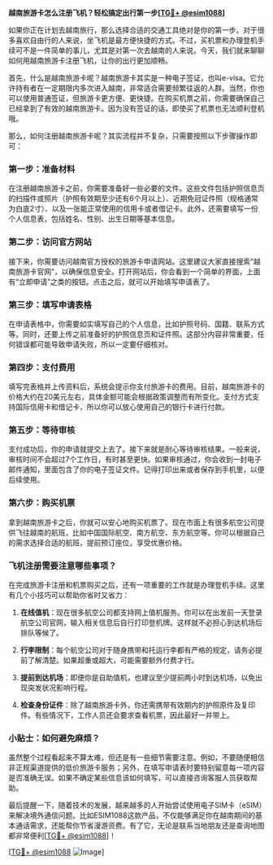 **越南旅游卡怎么注册飞机？轻松搞定出行第一步[[TG💪+ @esim1088](https://t.me/s/esim1088)]**

如果你正在计划去越南旅行，那么选择合适的交通工具绝对是你的第一步。对于很多喜欢自由行的人来说，坐飞机是最方便快捷的方式。不过，买机票和办理登机手续可不是一件简单的事儿，尤其是对第一次去越南的人来说。今天，我们就来聊聊如何用越南旅游卡注册飞机，让你的出行更加顺畅。

首先，什么是越南旅游卡呢？越南旅游卡其实是一种电子签证，也叫e-visa。它允许持有者在一定期限内多次进入越南，非常适合需要频繁往返的人群。当然，你也可以使用普通签证，但旅游卡更方便、更快捷。在购买机票之前，你需要确保自己已经拿到了有效的越南旅游卡。因为没有签证的话，即使买了机票也无法顺利登机哦。

那么，如何注册越南旅游卡呢？其实流程并不复杂，只需要按照以下步骤操作即可：

### 第一步：准备材料

在注册越南旅游卡之前，你需要准备好一些必要的文件。这些文件包括护照信息页的扫描件或照片（护照有效期至少还有6个月以上）、近期免冠证件照（规格通常为白底2寸）、以及一张能正常使用的信用卡或者借记卡。此外，还需要填写一份个人信息表，包括姓名、性别、出生日期等基本信息。

### 第二步：访问官方网站

接下来，你需要访问越南官方授权的旅游卡申请网站。这里建议大家直接搜索“越南旅游卡官网”，以确保信息安全。打开网站后，你会看到一个简单的界面，上面有“立即申请”之类的按钮。点击之后，就可以开始填写申请表了。

### 第三步：填写申请表格

在申请表格中，你需要如实填写自己的个人信息，比如护照号码、国籍、联系方式等。同时，还要上传之前准备好的护照信息页和证件照。这部分内容非常重要，任何错误都可能导致申请失败，所以一定要仔细核对。

### 第四步：支付费用

填写完表格并上传资料后，系统会提示你支付旅游卡的费用。目前，越南旅游卡的价格大约在20美元左右，具体金额可能会根据政策调整而有所变化。支付方式支持国际信用卡和借记卡，所以你可以放心使用自己的银行卡进行付款。

### 第五步：等待审核

支付成功后，你的申请就提交上去了。接下来就是耐心等待审核结果。一般来说，审核时间不会超过7个工作日，有时甚至更快。如果审核通过，你会收到一封电子邮件通知，里面包含了你的电子签证文件。记得打印出来或者保存到手机里，以便后续使用。

### 第六步：购买机票

拿到越南旅游卡之后，你就可以安心地购买机票了。现在市面上有很多航空公司提供飞往越南的航班，比如中国国际航空、南方航空、东方航空等。你可以根据自己的需求选择合适的航班，提前预订座位，享受优惠价格。

### 飞机注册需要注意哪些事项？

在完成旅游卡注册和机票购买之后，还有一项重要的工作就是办理登机手续。这里有几个小技巧可以帮助你省时又省力：

1. **在线值机**：现在很多航空公司都支持网上值机服务。你可以在出发前一天登录航空公司官网，输入相关信息后自行打印登机牌。这样就不必担心到达机场后排队等候了。

2. **行李限制**：每个航空公司对于随身携带和托运行李都有严格的规定，请务必提前了解清楚。如果超重或超大，可能需要额外付费才行。

3. **提前到达机场**：即便你是自助值机，也建议至少提前两小时到达机场，以免出现突发状况影响行程。

4. **检查身份证件**：除了越南旅游卡外，你还需携带有效期内的护照原件及复印件。有些情况下，工作人员还会要求查看机票，因此最好一并带上。

### 小贴士：如何避免麻烦？

虽然整个过程看起来不算太难，但还是有一些细节需要注意。例如，不要随便相信非正规渠道提供的低价旅游卡服务；另外，在填写申请表时要特别留意每一项内容是否准确无误。如果不确定某些信息该如何填写，可以直接咨询客服人员获取帮助。

最后提醒一下，随着技术的发展，越来越多的人开始尝试使用电子SIM卡（eSIM）来解决境外通信问题。比如ESIM1088这款产品，不仅能够满足你在越南期间的基本通话需求，还能帮你节省漫游资费。有了它，无论是联系当地朋友还是查询地图都非常便利[[TG💪+ @esim1088](https://t.me/s/esim1088)]！

[[TG💪+ @esim1088](https://t.me/s/esim1088) ![Image](https://i.postimg.cc/4NQfJmqS/Snipaste-2025-05-13-00-14-12.png)]